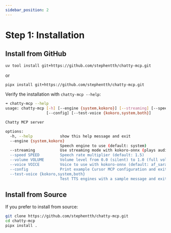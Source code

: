 ```yaml
---
sidebar_position: 2
---
```


# Step 1: Installation

## Install from GitHub

```bash
uv tool install git+https://github.com/stephentth/chatty-mcp.git
```

or 

```bash
pipx install git+https://github.com/stephentth/chatty-mcp.git
```

Verify the installation with `chatty-mcp --help`:

```bash
➜ chatty-mcp --help
usage: chatty-mcp [-h] [--engine {system,kokoro}] [--streaming] [--speed SPEED] [--volume VOLUME] [--voice VOICE]
                  [--config] [--test-voice {kokoro,system,both}]

Chatty MCP server

options:
  -h, --help            show this help message and exit
  --engine {system,kokoro}
                        Speech engine to use (default: system)
  --streaming           Use streaming mode with kokoro-onnx (plays audio in chunks as they're generated)
  --speed SPEED         Speech rate multiplier (default: 1.5)
  --volume VOLUME       Volume level from 0.0 (silent) to 1.0 (full volume), default: 1.0
  --voice VOICE         Voice to use with kokoro-onnx (default: af_sarah)
  --config              Print example Cursor MCP configuration and exit
  --test-voice {kokoro,system,both}
                        Test TTS engines with a sample message and exit. Options: kokoro, system, or both.
```

## Install from Source

If you prefer to install from source:

```bash
git clone https://github.com/stephentth/chatty-mcp.git
cd chatty-mcp
pipx install .
```
